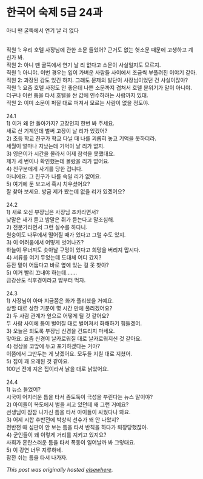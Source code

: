 # 한국어 숙제 5급 24과

<div>
<p>&#50500;&#45768; &#46416; &#44404;&#46749;&#50640;&#49436; &#50672;&#44592; &#45216; &#47532; &#50630;&#45796;</p>
<div><br></div>
<div>&#51649;&#50896; 1: &#50864;&#47532; &#54840;&#53588; &#49324;&#51109;&#45784;&#50640; &#44288;&#54620; &#49548;&#47928; &#46308;&#50632;&#50612;? &#44540;&#44144;&#46020; &#50630;&#45716; &#54747;&#49548;&#47928; &#46412;&#47928;&#50640; &#44256;&#49373;&#54616;&#44256; &#44228;&#49888;&#44032; &#48400;.</div>
<div>&#51649;&#50896; 2: &#50500;&#45768; &#46416; &#44404;&#46749;&#50640;&#49436; &#50672;&#44592; &#45216; &#47532; &#50630;&#45796;&#44256; &#49548;&#47928;&#51060; &#49324;&#49892;&#51068;&#51648;&#46020; &#47784;&#47476;&#51648;.</div>
<div>&#51649;&#50896; 1: &#50500;&#45768;&#50556;. &#51060;&#48264; &#44221;&#50864;&#45716; &#51077;&#51060; &#44032;&#48316;&#50868; &#49324;&#46988;&#46308; &#49324;&#51060;&#50640;&#49436; &#51312;&#44552;&#50473; &#48512;&#54400;&#47140;&#51652; &#51060;&#50556;&#44592; &#44057;&#50500;.</div>
<div>&#51649;&#50896; 2: &#44284;&#51109;&#46108; &#44048;&#46020; &#51080;&#44596; &#54616;&#51648;. &#44536;&#47000;&#46020; &#47928;&#51228;&#51032; &#48156;&#45800;&#51060; &#49324;&#51109;&#45784;&#51060;&#50632;&#45912; &#44148; &#49324;&#49892;&#51060;&#51094;&#50500;?</div>
<div>&#51649;&#50896; 1: &#50836;&#51608; &#54840;&#53588; &#49324;&#51221;&#46020; &#50504; &#51339;&#51008;&#45936; &#45208;&#49244; &#49548;&#47928;&#44620;&#51648; &#44217;&#52432;&#49436; &#54840;&#53588; &#48516;&#50948;&#44592;&#44032; &#47568;&#51060; &#50500;&#45768;&#50556;. &#45908;&#44396;&#45208; &#51060;&#47088; &#53960;&#51012; &#53440;&#49436; &#54840;&#53588;&#51012; &#49916; &#44050;&#50640; &#51064;&#49688;&#54616;&#47140;&#45716; &#49324;&#46988;&#44620;&#51648; &#51080;&#45824;.</div>
<div>&#51649;&#50896; 2: &#51060;&#48120; &#49548;&#47928;&#51060; &#54140;&#51656; &#45824;&#47196; &#54140;&#51256;&#49436; &#47784;&#47476;&#45716; &#49324;&#46988;&#51060; &#50630;&#51012; &#51221;&#46020;&#50556;.</div>
<div><br></div>
<div>24.1</div>
<div>1) &#51060;&#44144; &#50780; &#50504; &#46028;&#50500;&#44032;&#51648;? &#44256;&#51109;&#51064;&#51648; &#54620;&#48264; &#48400; &#51452;&#49464;&#50836;.</div>
<div>&#49352;&#47196; &#49328; &#44592;&#44228;&#51064;&#45936; &#48268;&#50024; &#44256;&#51109;&#51060; &#45216; &#47532;&#44032; &#51080;&#44192;&#50612;?</div>
<div>2) &#52488;&#46321; &#54617;&#44368; &#52828;&#44396;&#44032; &#54617;&#44368; &#45796;&#45776; &#46412; &#45208;&#47484; &#44340;&#47213;&#54784; &#45459;&#44256; &#44592;&#50613;&#51012; &#47803;&#54616;&#45908;&#46972;.</div>
<div>&#49464;&#50900;&#51060; &#50620;&#47560;&#45208; &#51648;&#45228;&#45716;&#45936; &#44592;&#50613;&#51060; &#45216; &#47532;&#44032; &#50630;&#51648;.</div>
<div>3) &#50689;&#51008;&#51060;&#44032; &#49884;&#44036;&#51012; &#47792;&#46972;&#49436; &#50612;&#51228; &#52280;&#49437;&#51012; &#47803;&#54664;&#45824;&#50836;.</div>
<div>&#51228;&#44032; &#49464; &#48264;&#51060;&#45208; &#54869;&#51064;&#54664;&#45716;&#45936; &#47792;&#46992;&#51012; &#47532;&#44032; &#50630;&#50612;&#50836;.</div>
<div>4) &#52828;&#44396;&#48516;&#50640;&#44172; &#49324;&#44592;&#47484; &#45817;&#54620; &#44161;&#45768;&#45796;.</div>
<div>&#50500;&#45768;&#50640;&#50836;. &#44536; &#52828;&#44396;&#44032; &#45208;&#47484; &#49549;&#51068; &#47532;&#44032; &#50630;&#50612;&#50836;.</div>
<div>5) &#50668;&#44592;&#50640; &#46164; &#48372;&#44256;&#49436; &#54841;&#49884; &#52824;&#50864;&#49512;&#50612;&#50836;?</div>
<div>&#51096; &#52286;&#50500; &#48372;&#49464;&#50836;. &#48169;&#44552; &#51228;&#44032; &#48420;&#45716;&#45936; &#50630;&#51012; &#47532;&#44032; &#51080;&#44192;&#50612;&#50836;?</div>
<div><br></div>
<div>24.2</div>
<div>1) &#49352;&#47196; &#50724;&#49888; &#48512;&#51109;&#45784;&#51008; &#49324;&#51109;&#45784; &#51312;&#52852;&#46972;&#47732;&#49436;?</div>
<div>&#45230;&#47568;&#51008; &#49352;&#44032; &#46307;&#44256; &#48164;&#47568;&#51008; &#51536;&#44032; &#46307;&#45716;&#45796;&#44256; &#47568;&#51312;&#49900;&#54644;.</div>
<div>2) &#51204;&#47928;&#44032;&#46972;&#47732;&#49436; &#44536;&#47088; &#49892;&#49688;&#47484; &#54616;&#45796;&#45768;.</div>
<div>&#50896;&#49709;&#51060;&#46020; &#45208;&#47924;&#50640;&#49436; &#46504;&#50612;&#51656; &#46412;&#44032; &#51080;&#45796;&#44256; &#44536;&#47092; &#49688;&#46020; &#51080;&#51648;.</div>
<div>3) &#51060; &#50612;&#47140;&#50880;&#50640;&#49436; &#50612;&#46523;&#44172; &#48279;&#50612;&#45208;&#51424;?</div>
<div>&#54616;&#45720;&#51060; &#47924;&#45320;&#51256;&#46020; &#49567;&#50500;&#45216; &#44396;&#47693;&#51060; &#51080;&#45796;&#44256; &#55148;&#47581;&#51012; &#48260;&#47532;&#51648; &#47577;&#49884;&#45796;.</div>
<div>4) &#49436;&#47448;&#47484; &#50668;&#44592; &#46160;&#50632;&#45716;&#45936; &#46020;&#45824;&#52404; &#50612;&#46356; &#44052;&#51648;?</div>
<div>&#46321;&#51092; &#48145;&#51060; &#50612;&#46177;&#45796;&#44256; &#48148;&#47196; &#50694;&#50640; &#51080;&#45716; &#44152; &#47803; &#52286;&#50500;?</div>
<div>5) &#51060;&#44144; &#48744;&#47532; &#45124;&#45236;&#50556; &#54616;&#45716;&#45936;.......</div>
<div>&#44552;&#44053;&#49328;&#46020; &#49885;&#54980;&#44221;&#51060;&#46972;&#44256; &#48165;&#48512;&#53552; &#47673;&#51088;.</div>
<div><br></div>
<div>24.3</div>
<div>1) &#49324;&#51109;&#45784;&#51060; &#50500;&#47560; &#51648;&#44552;&#52196;&#51008; &#54868;&#44032; &#54400;&#47532;&#49512;&#51012; &#44144;&#50696;&#50836;.</div>
<div>&#49345;&#54624; &#45824;&#47196; &#49345;&#54620; &#44592;&#48516;&#51060; &#47751; &#49884;&#44036; &#47564;&#50640; &#54400;&#47532;&#44192;&#50612;&#50836;?</div>
<div>2) &#46160; &#49324;&#46988; &#44288;&#44228;&#44032; &#50526;&#51004;&#47196; &#50612;&#46523;&#44172; &#46112; &#44163; &#44057;&#50612;&#50836;?</div>
<div>&#46160; &#49324;&#46988; &#49324;&#51060;&#50640; &#53960;&#51060; &#48268;&#50612;&#51656; &#45824;&#47196; &#48268;&#50612;&#51256;&#49436; &#54868;&#54644;&#54616;&#44592; &#55192;&#46308;&#44192;&#50612;.</div>
<div>3) &#50724;&#45720;&#51008; &#46104;&#46020;&#47197; &#48512;&#51109;&#45784; &#49888;&#44221;&#51012; &#44148;&#46300;&#47532;&#51648; &#47560;&#49464;&#50836;.</div>
<div>&#47582;&#50500;&#50836;. &#50836;&#51608; &#49888;&#44221;&#51060; &#45216;&#52852;&#47196;&#50892;&#51656; &#45824;&#47196; &#45216;&#52852;&#47196;&#50892;&#51648;&#49888; &#44163; &#44057;&#50500;&#50836;.</div>
<div>4) &#51221;&#49345;&#51012; &#53076;&#50526;&#50640; &#46160;&#44256; &#54252;&#44592;&#54616;&#44192;&#45796;&#45716; &#44144;&#50556;?</div>
<div>&#51060;&#52196;&#50640;&#49436; &#44536;&#47564;&#46160;&#45716; &#44172; &#45227;&#44192;&#50612;&#50836;. &#47784;&#46160;&#46308; &#51648;&#52832; &#45824;&#47196; &#51648;&#52452;&#50612;.</div>
<div>5) &#51665;&#51060; &#44900; &#50724;&#47000;&#46108; &#44163; &#44057;&#50500;&#50836;.</div>
<div>100&#45380; &#51204;&#50640; &#51648;&#51008; &#51665;&#51060;&#46972;&#49436; &#45217;&#51012; &#45824;&#47196; &#45217;&#50520;&#50612;&#50836;.</div>
<div><br></div>
<div>24.4</div>
<div>1) &#45684;&#49828; &#46308;&#50632;&#50612;?</div>
<div>&#49884;&#44397;&#51060; &#50612;&#51648;&#47084;&#50868; &#53960;&#51012; &#53440;&#49436; &#51328;&#46020;&#46161;&#51060; &#44537;&#49457;&#51012; &#48512;&#47536;&#45796;&#45716; &#45684;&#49828; &#47568;&#51060;&#50556;?</div>
<div>2) &#50500;&#51060;&#46308;&#51060; &#48373;&#46020;&#50640;&#49436; &#48268;&#51012; &#49436;&#44256; &#51080;&#45912;&#45936; &#50780; &#44536;&#47088; &#44144;&#50696;&#50836;?</div>
<div>&#49440;&#49373;&#45784;&#51060; &#51104;&#44636; &#45208;&#44032;&#49888; &#53960;&#51012; &#53440;&#49436; &#50500;&#51060;&#46308;&#51060; &#49912;&#50912;&#45796;&#45208; &#48400;&#50836;.</div>
<div>3) &#50612;&#51228; &#49884;&#54633; &#54980;&#48152;&#51204;&#50640; &#48149;&#49345;&#49885; &#49440;&#49688;&#44032; &#50780; &#50504; &#45208;&#50772;&#51648;?</div>
<div>&#51204;&#48152;&#51204; &#46412; &#49900;&#54032;&#51060; &#50504; &#48372;&#45716; &#53960;&#51012; &#53440;&#49436; &#48152;&#52825;&#51012; &#54616;&#45796;&#44032; &#53748;&#51109;&#45817;&#54664;&#51094;&#50500;.</div>
<div>4) &#44400;&#51064;&#46308;&#51060; &#50780; &#51060;&#47111;&#44172; &#44144;&#47532;&#47484; &#51648;&#53412;&#44256; &#51080;&#51648;&#50836;?</div>
<div>&#49324;&#54924;&#44032; &#54844;&#46976;&#49828;&#47084;&#50868; &#53960;&#51012; &#53440;&#49436; &#54253;&#46041;&#51060; &#51068;&#50612;&#45216;&#44620; &#48400; &#44536;&#47111;&#45824;&#50836;.</div>
<div>5) &#51060; &#44053;&#50672; &#45320;&#47924; &#51648;&#47336;&#54616;&#45348;.</div>
<div>&#51104;&#44624; &#49772;&#45716; &#53960;&#51012; &#53440;&#49436; &#45208;&#44032;&#51088;.</div>
</div>


*This post was originally hosted [elsewhere](http://planspace.blogspot.com/2009/12/5-24.html).*
